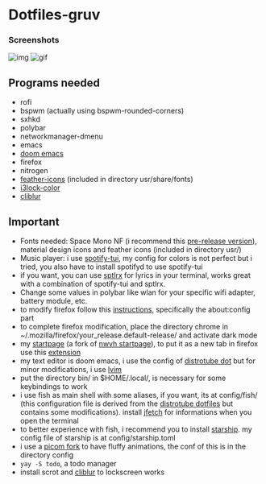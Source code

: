 # Dotfiles-gruv

### Screenshots
![img](https://i.imgur.com/C7rqgNk.png)
![gif](https://i.imgur.com/tTi6v9O.gif)

## Programs needed 
* rofi
* bspwm (actually using bspwm-rounded-corners)
* sxhkd
* polybar
* networkmanager-dmenu
* emacs
* [doom emacs](https://github.com/doomemacs/doomemacs)
* firefox
* nitrogen
* [feather-icons](https://github.com/feathericons/feather#feather) (included in directory usr/share/fonts)
* [i3lock-color](https://github.com/Raymo111/i3lock-color)
* [cliblur](https://gitlab.com/kerkmann/cliblur)

## Important
* Fonts needed: Space Mono NF (i recommend this [pre-release version](https://github.com/ryanoasis/nerd-fonts/releases)), material design icons and feather icons (included in directory usr/)
* Music player: i use [spotify-tui](https://github.com/Rigellute/spotify-tui), my config for colors is not perfect but i tried, you also have to install spotifyd to use spotify-tui
* if you want, you can use [sptlrx](https://github.com/raitonoberu/sptlrx) for lyrics in your terminal, works great with a combination of spotify-tui and sptlrx.
* Change some values in polybar like wlan for your specific wifi adapter, battery module, etc.
 * to modify firefox follow this [instructions](https://github.com/andreasgrafen/cascade#how-to-use-a-userchromecss-theme), specifically the about:config part
 * to complete firefox modification, place the directory chrome in ~/.mozilla/firefox/your_release.default-release/ and activate dark mode
 * my [startpage](https://peyrzival.github.io/startpage/) (a fork of [nwvh startpage](https://github.com/nwvh/startpage)), to put it as a new tab in firefox use this [extension](https://addons.mozilla.org/pt-BR/firefox/addon/new-tab-override/)
 * my text editor is doom emacs, i use the config of [distrotube dot](https://gitlab.com/dwt1/dotfiles) but for minor modifications, i use [lvim](https://www.lunarvim.org/01-installing.html#prerequisites)
 * put the directory bin/ in $HOME/.local/, is necessary for some keybindings to work
 * i use fish as main shell with some aliases, if you want, its at config/fish/ (this configuration file is derived from the [distrotube dotfiles](https://gitlab.com/dwt1/dotfiles) but contains some modifications). install [jfetch](https://github.com/Jimmysit0/jfetch) for informations when you open the terminal
 * to better experience with fish, i recommend you to install [starship](https://starship.rs). my config file of starship is at config/starship.toml 
 * i use a [picom fork](https://github.com/pijulius/picom) to have fluffy animations, the conf of this is in the directory config
 * `yay -S todo`, a todo manager
 * install scrot and [cliblur](https://gitlab.com/kerkmann/cliblur) to lockscreen works
